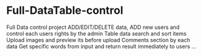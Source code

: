 # Full-DataTable-control
Full Data control project ADD/EDIT/DELETE data, ADD new users and control each users rights by the admin
Table data search and sort items
Upload images and preview its before upload
Comments section by each data
Get specific words from input and return result immediately to users
...
